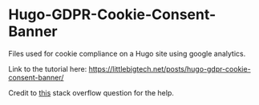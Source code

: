 # Hugo-GDPR-Cookie-Consent-Banner

Files used for cookie compliance on a Hugo site using google analytics.

Link to the tutorial here: https://littlebigtech.net/posts/hugo-gdpr-cookie-consent-banner/

Credit to [this][so-question] stack overflow question for the help.

[so-question]: https://stackoverflow.com/questions/51833090/put-google-analytics-code-in-an-js-file/51833302
